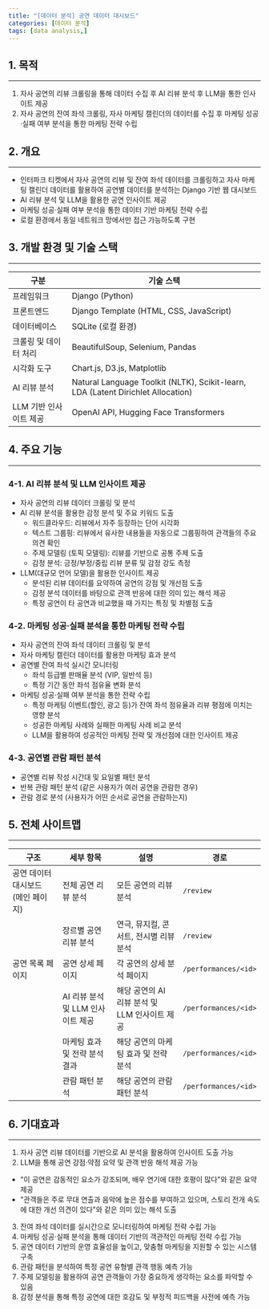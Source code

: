 ```yaml
---
title: "[데이터 분석] 공연 데이터 대시보드"
categories: [데이터 분석]
tags: [data analysis,]
---
```



## 1. 목적
---
1. 자사 공연의 리뷰 크롤링을 통해 데이터 수집 후 AI 리뷰 분석 후 LLM을 통한 인사이트 제공
2. 자사 공연의 잔여 좌석 크롤링, 자사 마케팅 캘린더의 데이터를 수집 후 마케팅 성공·실패 여부 분석을 통한 마케팅 전략 수립

## 2. 개요
---
- 인터파크 티켓에서 자사 공연의 리뷰 및 잔여 좌석 데이터를 크롤링하고 자사 마케팅 캘린더 데이터를 활용하여 공연별 데이터를 분석하는 Django 기반 웹 대시보드
- AI 리뷰 분석 및 LLM을 활용한 공연 인사이트 제공
- 마케팅 성공·실패 여부 분석을 통한 데이터 기반 마케팅 전략 수립
- 로컬 환경에서 동일 네트워크 망에서만 접근 가능하도록 구현

## 3. 개발 환경 및 기술 스택
---

| 구분                   | 기술 스택                                                                        |
| ---------------------- | -------------------------------------------------------------------------------- |
| 프레임워크             | Django (Python)                                                                  |
| 프론트엔드             | Django Template (HTML, CSS, JavaScript)                                          |
| 데이터베이스           | SQLite (로컬 환경)                                                               |
| 크롤링 및 데이터 처리  | BeautifulSoup, Selenium, Pandas                                                  |
| 시각화 도구            | Chart.js, D3.js, Matplotlib                                                      |
| AI 리뷰 분석           | Natural Language Toolkit (NLTK), Scikit-learn, LDA (Latent Dirichlet Allocation) |
| LLM 기반 인사이트 제공 | OpenAI API, Hugging Face Transformers                                            |

## 4. 주요 기능
---
### 4-1. AI 리뷰 분석 및 LLM 인사이트 제공
- 자사 공연의 리뷰 데이터 크롤링 및 분석
- AI 리뷰 분석을 활용한 감정 분석 및 주요 키워드 도출
  - 워드클라우드: 리뷰에서 자주 등장하는 단어 시각화
  - 텍스트 그룹핑: 리뷰에서 유사한 내용들을 자동으로 그룹핑하여 관객들의 주요 의견 확인
  - 주제 모델링 (토픽 모델링): 리뷰를 기반으로 공통 주제 도출
  - 감정 분석: 긍정/부정/중립 리뷰 분류 및 감정 강도 측정
- LLM(대규모 언어 모델)을 활용한 인사이트 제공
  - 분석된 리뷰 데이터를 요약하여 공연의 강점 및 개선점 도출
  - 감정 분석 데이터를 바탕으로 관객 반응에 대한 의미 있는 해석 제공
  - 특정 공연이 타 공연과 비교했을 때 가지는 특징 및 차별점 도출

### 4-2. 마케팅 성공·실패 분석을 통한 마케팅 전략 수립
- 자사 공연의 잔여 좌석 데이터 크롤링 및 분석
- 자사 마케팅 캘린더 데이터를 활용한 마케팅 효과 분석
- 공연별 잔여 좌석 실시간 모니터링
  - 좌석 등급별 판매율 분석 (VIP, 일반석 등)
  - 특정 기간 동안 좌석 점유율 변화 분석
- 마케팅 성공·실패 여부 분석을 통한 전략 수립
  - 특정 마케팅 이벤트(할인, 광고 등)가 잔여 좌석 점유율과 리뷰 평점에 미치는 영향 분석
  - 성공한 마케팅 사례와 실패한 마케팅 사례 비교 분석
  - LLM을 활용하여 성공적인 마케팅 전략 및 개선점에 대한 인사이트 제공

### 4-3. 공연별 관람 패턴 분석
- 공연별 리뷰 작성 시간대 및 요일별 패턴 분석
- 반복 관람 패턴 분석 (같은 사용자가 여러 공연을 관람한 경우)
- 관람 경로 분석 (사용자가 어떤 순서로 공연을 관람하는지)

## 5. 전체 사이트맵
---

| 구조                               | 세부 항목                         | 설명                                          | 경로                 |
| ---------------------------------- | --------------------------------- | --------------------------------------------- | -------------------- |
| 공연 데이터 대시보드 (메인 페이지) | 전체 공연 리뷰 분석               | 모든 공연의 리뷰 분석                         | `/review`            |
|                                    | 장르별 공연 리뷰 분석             | 연극, 뮤지컬, 콘서트, 전시별 리뷰 분석        | `/review`            |
| 공연 목록 페이지                   | 공연 상세 페이지                  | 각 공연의 상세 분석 페이지                    | `/performances/<id>` |
|                                    | AI 리뷰 분석 및 LLM 인사이트 제공 | 해당 공연의 AI 리뷰 분석 및 LLM 인사이트 제공 | `/performances/<id>` |
|                                    | 마케팅 효과 및 전략 분석 결과     | 해당 공연의 마케팅 효과 및 전략 분석          | `/performances/<id>` |
|                                    | 관람 패턴 분석                    | 해당 공연의 관람 패턴 분석                    | `/performances/<id>` |

## 6. 기대효과
---
1. 자사 공연 리뷰 데이터를 기반으로 AI 분석을 활용하여 인사이트 도출 가능
2. LLM을 통해 공연 강점·약점 요약 및 관객 반응 해석 제공 가능
  - "이 공연은 감동적인 요소가 강조되며, 배우 연기에 대한 호평이 많다"와 같은 요약 제공
  - "관객들은 주로 무대 연출과 음악에 높은 점수를 부여하고 있으며, 스토리 전개 속도에 대한 개선 의견이 있다"와 같은 의미 있는 해석 도출
3. 잔여 좌석 데이터를 실시간으로 모니터링하여 마케팅 전략 수립 가능
4. 마케팅 성공·실패 분석을 통해 데이터 기반의 객관적인 마케팅 전략 수립 가능
5. 공연 데이터 기반의 운영 효율성을 높이고, 맞춤형 마케팅을 지원할 수 있는 시스템 구축
6. 관람 패턴을 분석하여 특정 공연 유형별 관객 행동 예측 가능
7. 주제 모델링을 활용하여 공연 관객들이 가장 중요하게 생각하는 요소를 파악할 수 있음
8. 감정 분석을 통해 특정 공연에 대한 호감도 및 부정적 피드백을 사전에 예측 가능